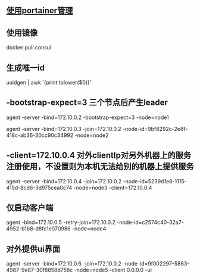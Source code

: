 ## [使用portainer管理](../portainer)
## 使用镜像
docker pull consul
## 生成唯一id
uuidgen | awk '{print tolower($0)}'
## -bootstrap-expect=3 三个节点后产生leader
agent -server -bind=172.10.0.2 -bootstrap-expect=3 -node=node1

agent -server -bind=172.10.0.3  -join=172.10.0.2 -node-id=9bf8292c-2e8f-418c-ab36-30cc90c34992  -node=node2
## -client=172.10.0.4 对外clientIp对另外机器上的服务注册使用，不设置则为本机无法给别的机器上提供服务
agent -server -bind=172.10.0.4  -join=172.10.0.2 -node-id=5239d1e8-1115-415d-8cd6-3d975cea0c74  -node=node3 -client=172.10.0.4

## 仅启动客户端
agent -bind=172.10.0.5 -retry-join=172.10.0.2 -node-id=c2574c40-32a7-4952-b1b8-d8fc1e070986  -node=node4
## 对外提供ui界面
agent -server -bind=172.10.0.6  -join=172.10.0.2 -node-id=9f002297-5863-4987-9e87-30f8858d758c  -node=node5 -client 0.0.0.0 -ui
